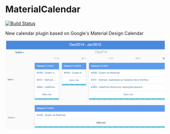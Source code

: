 # MaterialCalendar

[![Build Status](https://travis-ci.org/danielfariati/MaterialCalendar.svg?branch=master)](https://travis-ci.org/danielfariati/MaterialCalendar)

New calendar plugin based on Google's Material Design Calendar

![alt tag](screenshot.png)
